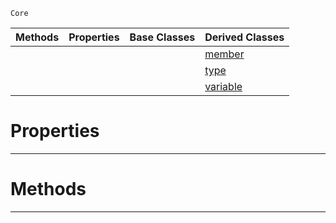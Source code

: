 `Core`

|Methods|Properties|Base Classes|Derived Classes|
|---|---|---|---|
| | | |[member](https://github.com/ArendDanielek/ZeroDocsTest/blob/master/code_reference/zilch_base_types/member.markdown)|
| | | |[type](https://github.com/ArendDanielek/ZeroDocsTest/blob/master/code_reference/zilch_base_types/type.markdown)|
| | | |[variable](https://github.com/ArendDanielek/ZeroDocsTest/blob/master/code_reference/zilch_base_types/variable.markdown)|


 #  Properties


---  
 #  Methods


---  
 
  
  
  
  
  
  
  

 